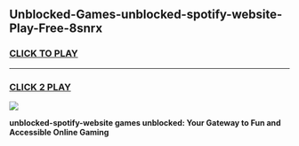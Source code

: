 
## Unblocked-Games-unblocked-spotify-website-Play-Free-8snrx
<h3>
<a href="https://premium76.site?title=unblocked-spotify-website&ref=12A">CLICK TO PLAY</a></h3>
<hr>

<h3>
<a href="https://premium76.site?title=unblocked-spotify-website&ref=12A">CLICK 2 PLAY</a>
  
</h3>

<a href="https://premium76.site?title=unblocked-spotify-website&ref=12A"><img src="https://clearcache.store/games.png"></a>


**unblocked-spotify-website games unblocked: Your Gateway to Fun and Accessible Online Gaming**
